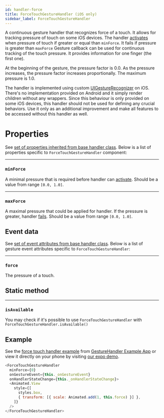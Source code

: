```yaml
---
id: handler-force
title: ForceTouchGestureHandler (iOS only)
sidebar_label: ForceTouchGestureHandler
---
```


A continuous gesture handler that recognizes force of a touch. It allows for tracking pressure of touch on some iOS devices.
The handler [activates](state.md#active) when pressure of touch if greater or equal than `minForce`. It fails if pressure is greater than `maxForce`
Gesture callback can be used for continuous tracking of the touch pressure. It provides information for one finger (the first one).

At the beginning of the gesture, the pressure factor is 0.0. As the pressure increases, the pressure factor increases proportionally. The maximum pressure is 1.0.

The handler is implemented using custom [UIGestureRecognizer](https://developer.apple.com/documentation/uikit/uigesturerecognizer) on iOS. There's no implementation provided on Android and it simply render children without any wrappers.
Since this behaviour is only provided on some iOS devices, this handler should not be used for defining any crucial behaviors. Use it only as an additional improvement and make all features to be accessed without this handler as well.

# Properties

See [set of properties inherited from base handler class](handler-common.md#properties). Below is a list of properties specific to `ForceTouchGestureHandler` component:

---
### `minForce`
A minimal pressure that is required before handler can [activate](state.md#active). Should be a value from range `[0.0, 1.0]`.

---
### `maxForce`
A maximal pressure that could be applied for handler. If the pressure is greater, handler [fails](state.md#failed). Should be a value from range `[0.0, 1.0]`.


## Event data
See [set of event attributes from base handler class](handler-common.md#event-data). Below is a list of gesture event attributes specific to `ForceTouchGestureHandler`:

---
### `force`
The pressure of a touch.


## Static method

---
### `isAvailable`
You may check if it's possible to use `ForceTouchGestureHandler` with `ForceTouchGestureHandler.isAvailable()`

## Example

See the [force touch handler example](https://github.com/kmagiera/react-native-gesture-handler/blob/master/Example/forcetouch/index.js) from [GestureHandler Example App](example) or view it directly on your phone by visiting [our expo demo](https://exp.host/@osdnk/gesturehandlerexample).

```js
<ForceTouchGestureHandler
  minForce={0}
  onGestureEvent={this._onGestureEvent}
  onHandlerStateChange={this._onHandlerStateChange}>
  <Animated.View
    style={[
      styles.box,
      { transform: [{ scale: Animated.add(1, this.force) }] },
    ]}
  />
</ForceTouchGestureHandler>
```
